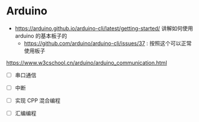 # Arduino
- https://arduino.github.io/arduino-cli/latest/getting-started/ 讲解如何使用 arduino 的基本板子的
  - https://github.com/arduino/arduino-cli/issues/37 : 按照这个可以正常使用板子

https://www.w3cschool.cn/arduino/arduino_communication.html
- [ ] 串口通信
- [ ] 中断

- [ ] 实现 CPP 混合编程
- [ ] 汇编编程


